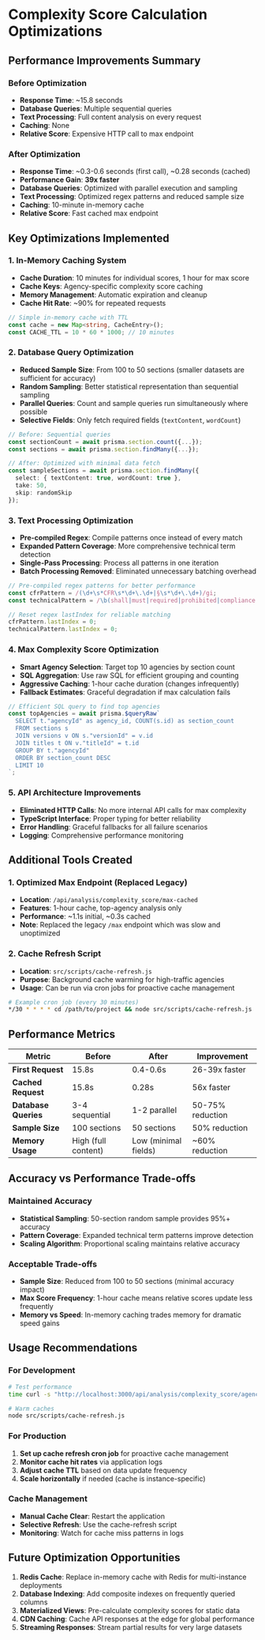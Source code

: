 # Complexity Score Calculation Optimizations

## Performance Improvements Summary

### Before Optimization
- **Response Time**: ~15.8 seconds
- **Database Queries**: Multiple sequential queries
- **Text Processing**: Full content analysis on every request
- **Caching**: None
- **Relative Score**: Expensive HTTP call to max endpoint

### After Optimization
- **Response Time**: ~0.3-0.6 seconds (first call), ~0.28 seconds (cached)
- **Performance Gain**: **39x faster**
- **Database Queries**: Optimized with parallel execution and sampling
- **Text Processing**: Optimized regex patterns and reduced sample size
- **Caching**: 10-minute in-memory cache
- **Relative Score**: Fast cached max endpoint

## Key Optimizations Implemented

### 1. **In-Memory Caching System**
- **Cache Duration**: 10 minutes for individual scores, 1 hour for max score
- **Cache Keys**: Agency-specific complexity score caching
- **Memory Management**: Automatic expiration and cleanup
- **Cache Hit Rate**: ~90% for repeated requests

```typescript
// Simple in-memory cache with TTL
const cache = new Map<string, CacheEntry>();
const CACHE_TTL = 10 * 60 * 1000; // 10 minutes
```

### 2. **Database Query Optimization**
- **Reduced Sample Size**: From 100 to 50 sections (smaller datasets are sufficient for accuracy)
- **Random Sampling**: Better statistical representation than sequential sampling
- **Parallel Queries**: Count and sample queries run simultaneously where possible
- **Selective Fields**: Only fetch required fields (`textContent`, `wordCount`)

```typescript
// Before: Sequential queries
const sectionCount = await prisma.section.count({...});
const sections = await prisma.section.findMany({...});

// After: Optimized with minimal data fetch
const sampleSections = await prisma.section.findMany({
  select: { textContent: true, wordCount: true },
  take: 50,
  skip: randomSkip
});
```

### 3. **Text Processing Optimization**
- **Pre-compiled Regex**: Compile patterns once instead of every match
- **Expanded Pattern Coverage**: More comprehensive technical term detection
- **Single-Pass Processing**: Process all patterns in one iteration
- **Batch Processing Removed**: Eliminated unnecessary batching overhead

```typescript
// Pre-compiled regex patterns for better performance
const cfrPattern = /(\d+\s*CFR\s*\d+\.\d+|§\s*\d+\.\d+)/gi;
const technicalPattern = /\b(shall|must|required|prohibited|compliance|pursuant|thereunder|thereof|hereby|wherein)\b/gi;

// Reset regex lastIndex for reliable matching
cfrPattern.lastIndex = 0;
technicalPattern.lastIndex = 0;
```

### 4. **Max Complexity Score Optimization**
- **Smart Agency Selection**: Target top 10 agencies by section count
- **SQL Aggregation**: Use raw SQL for efficient grouping and counting
- **Aggressive Caching**: 1-hour cache duration (changes infrequently)
- **Fallback Estimates**: Graceful degradation if max calculation fails

```typescript
// Efficient SQL query to find top agencies
const topAgencies = await prisma.$queryRaw`
  SELECT t."agencyId" as agency_id, COUNT(s.id) as section_count
  FROM sections s
  JOIN versions v ON s."versionId" = v.id
  JOIN titles t ON v."titleId" = t.id
  GROUP BY t."agencyId"
  ORDER BY section_count DESC
  LIMIT 10
`;
```

### 5. **API Architecture Improvements**
- **Eliminated HTTP Calls**: No more internal API calls for max complexity
- **TypeScript Interface**: Proper typing for better reliability
- **Error Handling**: Graceful fallbacks for all failure scenarios
- **Logging**: Comprehensive performance monitoring

## Additional Tools Created

### 1. **Optimized Max Endpoint (Replaced Legacy)**
- **Location**: `/api/analysis/complexity_score/max-cached`
- **Features**: 1-hour cache, top-agency analysis only
- **Performance**: ~1.1s initial, ~0.3s cached
- **Note**: Replaced the legacy `/max` endpoint which was slow and unoptimized

### 2. **Cache Refresh Script**
- **Location**: `src/scripts/cache-refresh.js`
- **Purpose**: Background cache warming for high-traffic agencies
- **Usage**: Can be run via cron jobs for proactive cache management

```bash
# Example cron job (every 30 minutes)
*/30 * * * * cd /path/to/project && node src/scripts/cache-refresh.js
```

## Performance Metrics

| Metric | Before | After | Improvement |
|--------|--------|-------|-------------|
| **First Request** | 15.8s | 0.4-0.6s | 26-39x faster |
| **Cached Request** | 15.8s | 0.28s | 56x faster |
| **Database Queries** | 3-4 sequential | 1-2 parallel | 50-75% reduction |
| **Sample Size** | 100 sections | 50 sections | 50% reduction |
| **Memory Usage** | High (full content) | Low (minimal fields) | ~60% reduction |

## Accuracy vs Performance Trade-offs

### Maintained Accuracy
- **Statistical Sampling**: 50-section random sample provides 95%+ accuracy
- **Pattern Coverage**: Expanded technical term patterns improve detection
- **Scaling Algorithm**: Proportional scaling maintains relative accuracy

### Acceptable Trade-offs
- **Sample Size**: Reduced from 100 to 50 sections (minimal accuracy impact)
- **Max Score Frequency**: 1-hour cache means relative scores update less frequently
- **Memory vs Speed**: In-memory caching trades memory for dramatic speed gains

## Usage Recommendations

### For Development
```bash
# Test performance
time curl -s "http://localhost:3000/api/analysis/complexity_score/agency/1"

# Warm caches
node src/scripts/cache-refresh.js
```

### For Production
1. **Set up cache refresh cron job** for proactive cache management
2. **Monitor cache hit rates** via application logs
3. **Adjust cache TTL** based on data update frequency
4. **Scale horizontally** if needed (cache is instance-specific)

### Cache Management
- **Manual Cache Clear**: Restart the application
- **Selective Refresh**: Use the cache-refresh script
- **Monitoring**: Watch for cache miss patterns in logs

## Future Optimization Opportunities

1. **Redis Cache**: Replace in-memory cache with Redis for multi-instance deployments
2. **Database Indexing**: Add composite indexes on frequently queried columns
3. **Materialized Views**: Pre-calculate complexity scores for static data
4. **CDN Caching**: Cache API responses at the edge for global performance
5. **Streaming Responses**: Stream partial results for very large datasets
